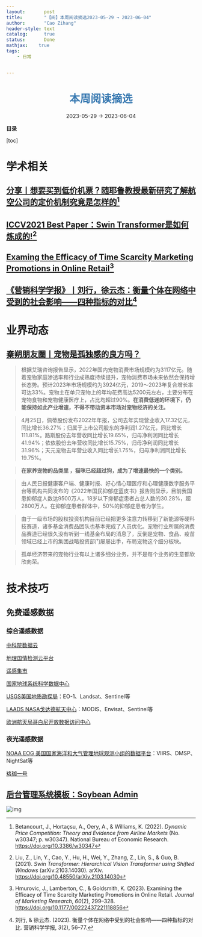 ```yaml
---
layout:       post
title:        "【阅】本周阅读摘选2023-05-29 → 2023-06-04"
author:       "Cao Zihang"
header-style: text
catalog:      true
status:		  Done
mathjax: 	true
tags:
    - 日常


---
```


# <center><font color="#3879B1">本周阅读摘选</font></center>

<center>2023-05-29 → 2023-06-04</center>

**目录**

[toc]

# 学术相关

 ## [分享丨想要买到低价机票？随耶鲁教授最新研究了解航空公司的定价机制究竟是怎样的](https://insights.som.yale.edu/insights/is-dynamic-airline-pricing-costing-us)[^1]



## [ICCV2021 Best Paper：Swin Transformer是如何炼成的!](https://mp.weixin.qq.com/s/d81sZA9nfUnR2r1k2l3KRA)[^2]



## [Examing the Efficacy of  Time Scarcity Marketing Promotions in Online Retail](https://mp.weixin.qq.com/s/269rIDOGoF4YD0CEuBkNRg)[^3]



## [《营销科学学报》丨刘行，徐云杰：衡量个体在网络中受到的社会影响——四种指标的对比](https://mp.weixin.qq.com/s/HI-ZpK_7V6Y-XMaIZsrwTw)[^4]



# 业界动态

## [秦朔朋友圈丨宠物是孤独感的良方吗？](https://mp.weixin.qq.com/s/TyKo7Foe-6iimL8bIPGvbw)

> 根据艾瑞咨询报告显示，2022年国内宠物消费市场规模约为3117亿元。随着宠物家庭渗透率和行业成熟度持续提升，宠物消费市场未来依然会保持增长态势。预计2023年市场规模约为3924亿元，2019～2023年复合增长率可达33%。宠物主在单只宠物上的年均花费高达5200元左右，主要分布在宠物食物和宠物健康医疗上，占比均超过90%。**在消费低迷的环境下，仍能保持如此产业增速，不得不带动资本市场对宠物经济的关注。**

> 4月25日，佩蒂股份发布2022年年报，公司去年实现营业收入17.32亿元，同比增长36.27%；归属于上市公司股东的净利润1.27亿元，同比增长111.81%。路斯股份去年营收同比增长19.65%，归母净利润同比增长41.94%；依依股份去年营收同比增长15.75%，归母净利润同比增长31.96%；天元宠物去年营业收入同比增长1.75%，归母净利润同比增长19.75%。

> **在家养宠物的品类里 ，猫咪已经超过狗，成为了增速最快的一个类别。**

> 由人民日报健康客户端、健康时报、好心情心理医疗和心理健康数字服务平台等机构共同发布的《2022年国民抑郁症蓝皮书》报告则显示，目前我国患抑郁症人数达9500万人，18岁以下抑郁症患者占总人数的30.28%，超2800万人。在抑郁症患者群体中，50%的抑郁症患者为学生。

> 由于一级市场的股权投资机构目前已经把更多注意力转移到了新能源等硬科技赛道，诸多基金消费品团队也基本完成了人员优化。宠物行业所属的消费品赛道已经很久没有听到一线基金布局的消息了，反倒是宠物、食品、疫苗领域已经上市的集团战略投资部门屡屡出手，布局宠物这个细分板块。

> 孤单经济带来的宠物行业有以上诸多细分业务，并不是每个业务的生意都欣欣向荣。

# 技术技巧

## 免费遥感数据

### 综合遥感数据

[中科院数据云](http://www.csdb.cn/)

[地理国情检测云平台](http://www.dsac.cn/)

[遥感集市](http://www.rscloudmart.com/)

[国家地球系统科学数据中心](http://www.geodata.cn/thematicView/GLASS.html)

[USGS美国地质勘探局](https://glovis.usgs.gov/)：EO-1、Landsat、Sentinel等

[LAADS NASA戈达德航天中心](https://ladsweb.modaps.eosdis.nasa.gov/)：MODIS、Envisat、Sentinel等

[欧洲航天局哥白尼开放数据访问中心](https://scihub.copernicus.eu/dhus/#/home)

### 夜光遥感数据

[NOAA EOG 美国国家海洋和大气管理地球观测小组的数据平台](https://ngdc.noaa.gov/eog/index.html)：VIIRS、DMSP、NightSat等

[珞珈一号](http://59.175.109.173:8888/app/login.html)

## [后台管理系统模板：Soybean Admin](https://github.com/honghuangdc/soybean-admin)

![img](https://img.czhread.asia/img/202306181139160.png)

[^1]:Betancourt, J., Hortaçsu, A., Oery, A., & Williams, K. (2022). *Dynamic Price Competition: Theory and Evidence from Airline Markets* (No. w30347; p. w30347). National Bureau of Economic Research. https://doi.org/10.3386/w30347
[^2]: Liu, Z., Lin, Y., Cao, Y., Hu, H., Wei, Y., Zhang, Z., Lin, S., & Guo, B. (2021). *Swin Transformer: Hierarchical Vision Transformer using Shifted Windows* (arXiv:2103.14030). arXiv. https://doi.org/10.48550/arXiv.2103.14030
[^3]: Hmurovic, J., Lamberton, C., & Goldsmith, K. (2023). Examining the Efficacy of Time Scarcity Marketing Promotions in Online Retail. *Journal of Marketing Research*, *60*(2), 299–328. https://doi.org/10.1177/00222437221118856

[^4]: 刘行, & 徐云杰. (2023). 衡量个体在网络中受到的社会影响——四种指标的对比. 营销科学学报, *3*(2), 56–77.
